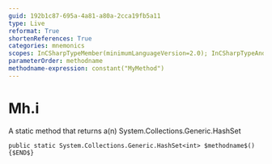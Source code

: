 ```yaml
---
guid: 192b1c87-695a-4a81-a80a-2cca19fb5a11
type: Live
reformat: True
shortenReferences: True
categories: mnemonics
scopes: InCSharpTypeMember(minimumLanguageVersion=2.0); InCSharpTypeAndNamespace(minimumLanguageVersion=2.0)
parameterOrder: methodname
methodname-expression: constant("MyMethod")
---
```


# Mh.i

A static method that returns a(n) System.Collections.Generic.HashSet<int>

```
public static System.Collections.Generic.HashSet<int> $methodname$(){$END$}
```
